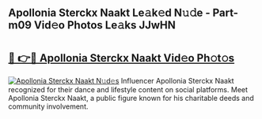 ## Apollonia Sterckx Naakt Le𝚊k𝚎d N𝚞𝚍e - Part-m09 Vid𝚎o Photos Le𝚊ks JJwHN

# <h2><a href="http://fb75pgr.evod.top/?m=Apollonia+Sterckx+Naakt">🔗 👉🔴 Apollonia Sterckx Naakt Vid𝚎o Ph𝚘t𝚘s</a></h2>

[![Apollonia Sterckx Naakt N𝚞d𝚎s](https://i.imgur.com/8V9OHl7.gif)](http://fb75pgr.evod.top/?m=Apollonia+Sterckx+Naakt)
Influencer Apollonia Sterckx Naakt recognized for their dance and lifestyle content on social platforms. Meet Apollonia Sterckx Naakt, a public figure known for his charitable deeds and community involvement. 
